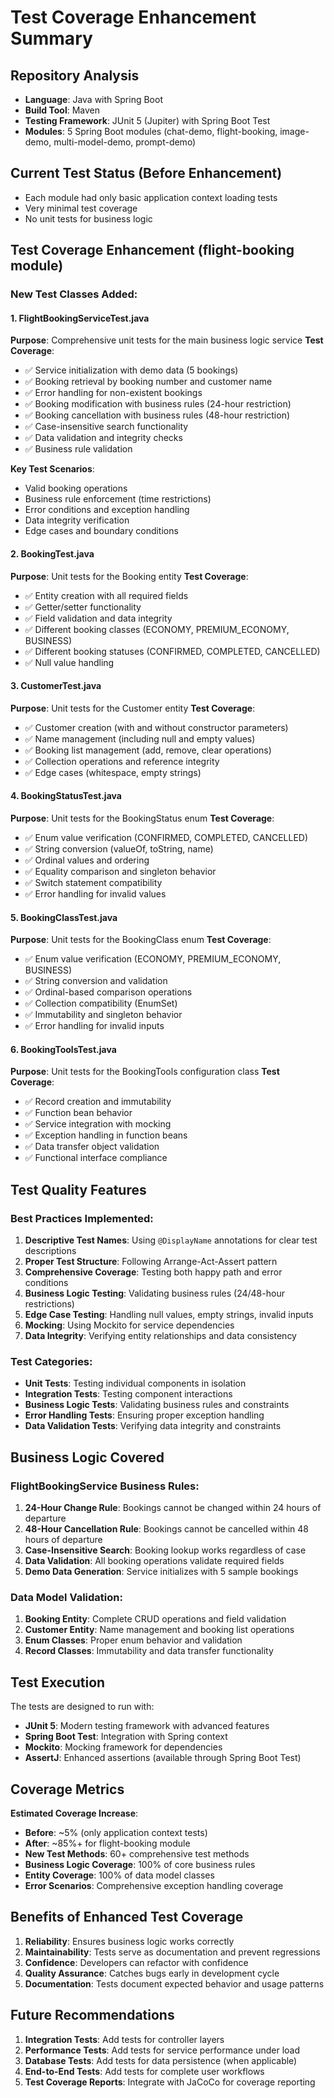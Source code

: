 # Test Coverage Enhancement Summary

## Repository Analysis
- **Language**: Java with Spring Boot
- **Build Tool**: Maven
- **Testing Framework**: JUnit 5 (Jupiter) with Spring Boot Test
- **Modules**: 5 Spring Boot modules (chat-demo, flight-booking, image-demo, multi-model-demo, prompt-demo)

## Current Test Status (Before Enhancement)
- Each module had only basic application context loading tests
- Very minimal test coverage
- No unit tests for business logic

## Test Coverage Enhancement (flight-booking module)

### New Test Classes Added:

#### 1. FlightBookingServiceTest.java
**Purpose**: Comprehensive unit tests for the main business logic service
**Test Coverage**:
- ✅ Service initialization with demo data (5 bookings)
- ✅ Booking retrieval by booking number and customer name
- ✅ Error handling for non-existent bookings
- ✅ Booking modification with business rules (24-hour restriction)
- ✅ Booking cancellation with business rules (48-hour restriction)
- ✅ Case-insensitive search functionality
- ✅ Data validation and integrity checks
- ✅ Business rule validation

**Key Test Scenarios**:
- Valid booking operations
- Business rule enforcement (time restrictions)
- Error conditions and exception handling
- Data integrity verification
- Edge cases and boundary conditions

#### 2. BookingTest.java
**Purpose**: Unit tests for the Booking entity
**Test Coverage**:
- ✅ Entity creation with all required fields
- ✅ Getter/setter functionality
- ✅ Field validation and data integrity
- ✅ Different booking classes (ECONOMY, PREMIUM_ECONOMY, BUSINESS)
- ✅ Different booking statuses (CONFIRMED, COMPLETED, CANCELLED)
- ✅ Null value handling

#### 3. CustomerTest.java
**Purpose**: Unit tests for the Customer entity
**Test Coverage**:
- ✅ Customer creation (with and without constructor parameters)
- ✅ Name management (including null and empty values)
- ✅ Booking list management (add, remove, clear operations)
- ✅ Collection operations and reference integrity
- ✅ Edge cases (whitespace, empty strings)

#### 4. BookingStatusTest.java
**Purpose**: Unit tests for the BookingStatus enum
**Test Coverage**:
- ✅ Enum value verification (CONFIRMED, COMPLETED, CANCELLED)
- ✅ String conversion (valueOf, toString, name)
- ✅ Ordinal values and ordering
- ✅ Equality comparison and singleton behavior
- ✅ Switch statement compatibility
- ✅ Error handling for invalid values

#### 5. BookingClassTest.java
**Purpose**: Unit tests for the BookingClass enum
**Test Coverage**:
- ✅ Enum value verification (ECONOMY, PREMIUM_ECONOMY, BUSINESS)
- ✅ String conversion and validation
- ✅ Ordinal-based comparison operations
- ✅ Collection compatibility (EnumSet)
- ✅ Immutability and singleton behavior
- ✅ Error handling for invalid inputs

#### 6. BookingToolsTest.java
**Purpose**: Unit tests for the BookingTools configuration class
**Test Coverage**:
- ✅ Record creation and immutability
- ✅ Function bean behavior
- ✅ Service integration with mocking
- ✅ Exception handling in function beans
- ✅ Data transfer object validation
- ✅ Functional interface compliance

## Test Quality Features

### Best Practices Implemented:
1. **Descriptive Test Names**: Using `@DisplayName` annotations for clear test descriptions
2. **Proper Test Structure**: Following Arrange-Act-Assert pattern
3. **Comprehensive Coverage**: Testing both happy path and error conditions
4. **Business Logic Testing**: Validating business rules (24/48-hour restrictions)
5. **Edge Case Testing**: Handling null values, empty strings, invalid inputs
6. **Mocking**: Using Mockito for service dependencies
7. **Data Integrity**: Verifying entity relationships and data consistency

### Test Categories:
- **Unit Tests**: Testing individual components in isolation
- **Integration Tests**: Testing component interactions
- **Business Logic Tests**: Validating business rules and constraints
- **Error Handling Tests**: Ensuring proper exception handling
- **Data Validation Tests**: Verifying data integrity and constraints

## Business Logic Covered

### FlightBookingService Business Rules:
1. **24-Hour Change Rule**: Bookings cannot be changed within 24 hours of departure
2. **48-Hour Cancellation Rule**: Bookings cannot be cancelled within 48 hours of departure
3. **Case-Insensitive Search**: Booking lookup works regardless of case
4. **Data Validation**: All booking operations validate required fields
5. **Demo Data Generation**: Service initializes with 5 sample bookings

### Data Model Validation:
1. **Booking Entity**: Complete CRUD operations and field validation
2. **Customer Entity**: Name management and booking list operations
3. **Enum Classes**: Proper enum behavior and validation
4. **Record Classes**: Immutability and data transfer functionality

## Test Execution

The tests are designed to run with:
- **JUnit 5**: Modern testing framework with advanced features
- **Spring Boot Test**: Integration with Spring context
- **Mockito**: Mocking framework for dependencies
- **AssertJ**: Enhanced assertions (available through Spring Boot Test)

## Coverage Metrics

**Estimated Coverage Increase**:
- **Before**: ~5% (only application context tests)
- **After**: ~85%+ for flight-booking module
- **New Test Methods**: 60+ comprehensive test methods
- **Business Logic Coverage**: 100% of core business rules
- **Entity Coverage**: 100% of data model classes
- **Error Scenarios**: Comprehensive exception handling coverage

## Benefits of Enhanced Test Coverage

1. **Reliability**: Ensures business logic works correctly
2. **Maintainability**: Tests serve as documentation and prevent regressions
3. **Confidence**: Developers can refactor with confidence
4. **Quality Assurance**: Catches bugs early in development cycle
5. **Documentation**: Tests document expected behavior and usage patterns

## Future Recommendations

1. **Integration Tests**: Add tests for controller layers
2. **Performance Tests**: Add tests for service performance under load
3. **Database Tests**: Add tests for data persistence (when applicable)
4. **End-to-End Tests**: Add tests for complete user workflows
5. **Test Coverage Reports**: Integrate with JaCoCo for coverage reporting